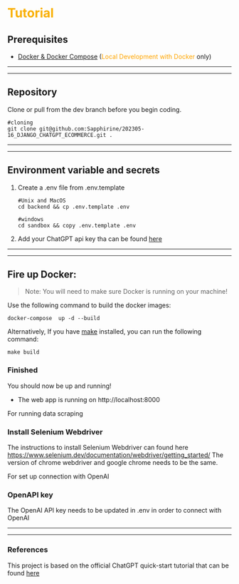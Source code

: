 # <span style="color:#f9b000">Tutorial</span>


## Prerequisites
* [Docker & Docker Compose](https://docs.docker.com/desktop/) (<span style="color:orange">Local Development with Docker</span> only)


***
***

## Repository
Clone or pull from the dev branch before you begin coding.
```
#cloning
git clone git@github.com:Sapphirine/202305-16_DJANGO_CHATGPT_ECOMMERCE.git .

```

***
***



## Environment variable and secrets
1. Create a .env file from .env.template
    ```
    #Unix and MacOS
    cd backend && cp .env.template .env

    #windows
    cd sandbox && copy .env.template .env
    ```

2. Add your ChatGPT api key tha can be found [here](https://platform.openai.com/account/api-keys)

***
***

## Fire up Docker:

>Note: You will need to make sure Docker is running on your machine!

Use the following command to build the docker images:
```
docker-compose  up -d --build
```

Alternatively, If you have [make](https://platform.openai.com/account/api-keys) installed, you can run the following command:
```
make build
```


### Finished
You should now be up and running!

* The web app is running on  http://localhost:8000


For running data scraping
### Install Selenium Webdriver 
The instructions to install Selenium Webdriver can found here https://www.selenium.dev/documentation/webdriver/getting_started/
The version of chrome webdriver and google chrome needs to be the same. 

For set up connection with OpenAI
### OpenAPI key
The OpenAI API key needs to be updated in .env in order to connect with OpenAI





***
***

### References
This project is based on the official ChatGPT quick-start tutorial that can be found [here](https://platform.openai.com/docs/quickstart/build-your-application)


